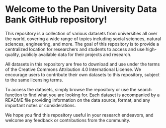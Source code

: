 # Welcome to the Pan University Data Bank GitHub repository!

This repository is a collection of various datasets from universities all over the world, covering a wide range of topics including social sciences, natural sciences, engineering, and more. The goal of this repository is to provide a centralized location for researchers and students to access and use high-quality, publicly available data for their projects and research.

All datasets in this repository are free to download and use under the terms of the Creative Commons Attribution 4.0 International License. We encourage users to contribute their own datasets to this repository, subject to the same licensing terms.

To access the datasets, simply browse the repository or use the search function to find what you are looking for. Each dataset is accompanied by a README file providing information on the data source, format, and any important notes or considerations.

We hope you find this repository useful in your research endeavors, and welcome any feedback or contributions from the community.
